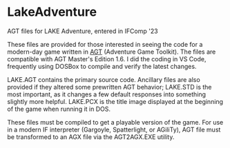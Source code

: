 # LakeAdventure
AGT files for LAKE Adventure, entered in IFComp '23

These files are provided for those interested in seeing the code for a modern-day game written in <a href="https://www.ifarchive.org/indexes/if-archive/programming/agt/">AGT</a> (Adventure Game Toolkit).  The files are compatible with AGT Master's Edition 1.6.  I did the coding in VS Code, frequently using DOSBox to compile and verify the latest changes.

LAKE.AGT contains the primary source code.  Ancillary files are also provided if they altered some prewritten AGT behavior; LAKE.STD is the most important, as it changes a few default responses into something slightly more helpful.  LAKE.PCX is the title image displayed at the beginning of the game when running it in DOS.

These files must be compiled to get a playable version of the game.  For use in a modern IF interpreter (Gargoyle, Spatterlight, or AGiliTy), AGT file must be transformed to an AGX file via the AGT2AGX.EXE utility.
